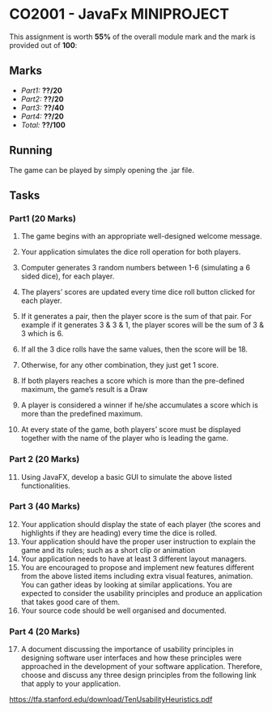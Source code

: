 # CO2001 - JavaFx MINIPROJECT

This assignment is worth **55%** of the overall module mark and the mark is provided out of **100**:

## Marks
* *Part1:*  **??/20**
* *Part2:* **??/20**
* *Part3:* **??/40**
* *Part4:*  **??/20**
* *Total:*  **??/100**

## Running
The game can be played by simply opening the .jar file.

## Tasks
### Part1 (20 Marks)
   1.  The game begins with an appropriate well-designed welcome message.
  
   2.  Your application simulates the dice roll operation for both players.
  
   3.  Computer generates 3 random numbers between 1-6 (simulating a 6 sided dice), for each player.
  
   4.  The players’ scores are updated every time dice roll button clicked for each player.
  
   5.  If it generates a pair, then the player score is the sum of that pair. For example if it generates 3 & 3 & 1, the player         scores will be the sum of 3 & 3 which is 6.
  
   6.  If all the 3 dice rolls have the same values, then the score will be 18.
  
   7.  Otherwise, for any other combination, they just get 1 score.
  
   8.  If both players reaches a score which is more than the pre-defined maximum, the game’s result is a Draw
  
   9.  A player is considered a winner if he/she accumulates a score which is more than the predefined maximum.
  
   10. At every state of the game, both players’ score must be displayed together with the name of the player who is leading the game.

### Part 2 (20 Marks)

   11. Using JavaFX, develop a basic GUI to simulate the above listed functionalities.

### Part 3 (40 Marks)

   12. Your application should display the state of each player (the scores and highlights if they are heading) every time the dice is rolled.
   13. Your application should have the proper user instruction to explain the game and its rules; such as a short clip or animation
   14. Your application needs to have at least 3 different layout managers.
   15. You are encouraged to propose and implement new features different from the above listed items including extra visual features, animation. You can gather ideas by looking at similar applications. You are expected to consider the usability principles and produce an application that takes good care of them.
   16. Your source code should be well organised and documented. 

### Part 4 (20 Marks)

   17. A document discussing the importance of usability principles in designing software user interfaces and how these principles were approached in the development of your software application. Therefore, choose and discuss any three design principles from the following link that apply to your application.

https://tfa.stanford.edu/download/TenUsabilityHeuristics.pdf
